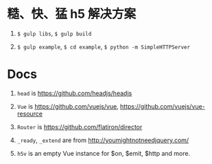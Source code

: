 糙、快、猛 h5 解决方案
==

1. `$ gulp libs`, `$ gulp build`

2. `$ gulp example`, `$ cd example`, `$ python -m SimpleHTTPServer`

Docs
==

1. `head` is https://github.com/headjs/headjs

2. `Vue` is https://github.com/vuejs/vue, https://github.com/vuejs/vue-resource

3. `Router` is https://github.com/flatiron/director

4. `_ready`, `_extend` are from http://youmightnotneedjquery.com/

5. `h5v` is an empty Vue instance for $on, $emit, $http and more.
